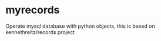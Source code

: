 # myrecords
Operate mysql database with python objects, this is based on kennethreitz/records project
